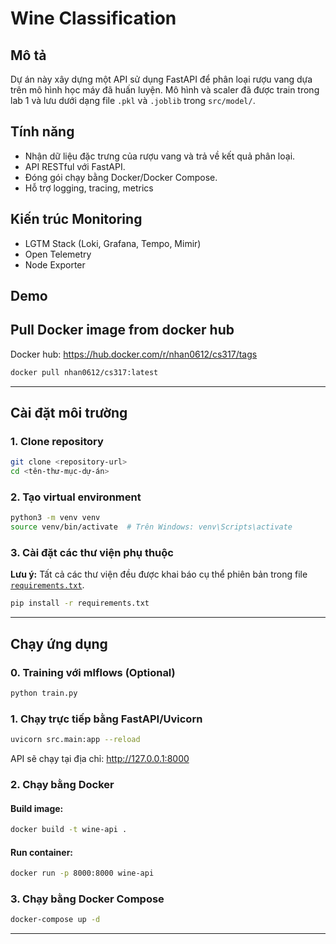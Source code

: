 # Wine Classification 

## Mô tả
Dự án này xây dựng một API sử dụng FastAPI để phân loại rượu vang dựa trên mô hình học máy đã huấn luyện. Mô hình và scaler đã được train trong lab 1 và lưu dưới dạng file `.pkl` và `.joblib` trong `src/model/`.

## Tính năng
- Nhận dữ liệu đặc trưng của rượu vang và trả về kết quả phân loại.
- API RESTful với FastAPI.
- Đóng gói chạy bằng Docker/Docker Compose.
- Hỗ trợ logging, tracing, metrics

## Kiến trúc Monitoring
- LGTM Stack (Loki, Grafana, Tempo, Mimir)
- Open Telemetry 
- Node Exporter



## Demo

## Pull Docker image from docker hub
Docker hub: https://hub.docker.com/r/nhan0612/cs317/tags

```sh
docker pull nhan0612/cs317:latest
```


---

## Cài đặt môi trường

### 1. Clone repository

```sh
git clone <repository-url>
cd <tên-thư-mục-dự-án>
```

### 2. Tạo virtual environment 
```sh
python3 -m venv venv
source venv/bin/activate  # Trên Windows: venv\Scripts\activate
```

### 3. Cài đặt các thư viện phụ thuộc
**Lưu ý:** Tất cả các thư viện đều được khai báo cụ thể phiên bản trong file [`requirements.txt`](requirements.txt).  

```sh
pip install -r requirements.txt
```

---

## Chạy ứng dụng

### 0. Training với mlflows (Optional)

```sh
python train.py
```

### 1. Chạy trực tiếp bằng FastAPI/Uvicorn

```sh
uvicorn src.main:app --reload
```
API sẽ chạy tại địa chỉ: http://127.0.0.1:8000 

### 2. Chạy bằng Docker

#### Build image:
```sh
docker build -t wine-api .
```

#### Run container:
```sh
docker run -p 8000:8000 wine-api
```

### 3. Chạy bằng Docker Compose

```sh
docker-compose up -d
```

---

